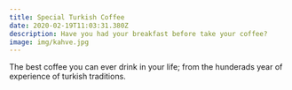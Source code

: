 ```yaml
---
title: Special Turkish Coffee
date: 2020-02-19T11:03:31.380Z
description: Have you had your breakfast before take your coffee?
image: img/kahve.jpg
---
```

The best coffee you can ever drink in your life; from the hunderads year of experience of turkish traditions.
